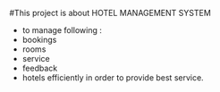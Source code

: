 
#This project is about HOTEL MANAGEMENT SYSTEM 
- to manage following :
-  bookings
- rooms
- service
- feedback
- hotels efficiently in order to provide best service.
